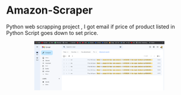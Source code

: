 # Amazon-Scraper
Python web scrapping project , I got email if price of product listed in Python Script goes down to set price.
<p align="center" width="100%">
    <img width="70%" src="mails.png" alt="amanda">
</p>

